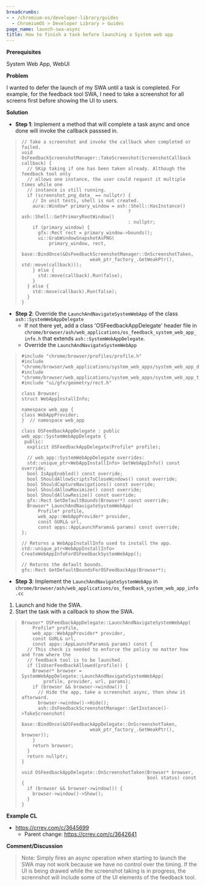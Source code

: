 ```yaml
---
breadcrumbs:
- - /chromium-os/developer-library/guides
  - ChromiumOS > Developer Library > Guides
page_name: launch-swa-async
title: How to finish a task before launching a System web app
---
```


**Prerequisites**

System Web App, WebUI

**Problem**

I wanted to defer the launch of my SWA until a task is completed. For example,
for the feedback tool SWA, I need to take a screenshot for all screens first
before showing the UI to users.

**Solution**

-   **Step 1**: Implement a method that will complete a task async and once done
    will invoke the callback passsed in.

> ```
> // Take a screenshot and invoke the callback when completed or failed.
> void OsFeedbackScreenshotManager::TakeScreenshot(ScreenshotCallback callback) {
>   // SKip taking if one has been taken already. Although the feedback tool only
>   // allows one instance, the user could request it multiple times while one
>   // instance is still running.
>   if (screenshot_png_data_ == nullptr) {
>     // In unit tests, shell is not created.
>     aura::Window* primary_window = ash::Shell::HasInstance()
>                                        ? ash::Shell::GetPrimaryRootWindow()
>                                        : nullptr;
>     if (primary_window) {
>       gfx::Rect rect = primary_window->bounds();
>       ui::GrabWindowSnapshotAsPNG(
>           primary_window, rect,
>           base::BindOnce(&OsFeedbackScreenshotManager::OnScreenshotTaken,
>                          weak_ptr_factory_.GetWeakPtr(), std::move(callback)));
>     } else {
>       std::move(callback).Run(false);
>     }
>   } else {
>     std::move(callback).Run(false);
>   }
> }
> ```

-   **Step 2**: Override the `LaunchAndNavigateSystemWebApp` of the class
    `ash::SystemWebAppDelegate`
    *   If not there yet, add a class 'OSFeedbackAppDelegate' header file in
        `chrome/browser/ash/web_applications/os_feedback_system_web_app_info.h`
        that extends `ash::SystemWebAppDelegate`.
    *   Override the `LaunchAndNavigateSystemWebApp`

> ```
> #include "chrome/browser/profiles/profile.h"
> #include "chrome/browser/web_applications/system_web_apps/system_web_app_delegate.h"
> #include "chrome/browser/web_applications/system_web_apps/system_web_app_types.h"
> #include "ui/gfx/geometry/rect.h"
>
> class Browser;
> struct WebAppInstallInfo;
>
> namespace web_app {
> class WebAppProvider;
> }  // namespace web_app
>
> class OSFeedbackAppDelegate : public web_app::SystemWebAppDelegate {
>  public:
>   explicit OSFeedbackAppDelegate(Profile* profile);
>
>   // web_app::SystemWebAppDelegate overrides:
>   std::unique_ptr<WebAppInstallInfo> GetWebAppInfo() const override;
>   bool IsAppEnabled() const override;
>   bool ShouldAllowScriptsToCloseWindows() const override;
>   bool ShouldCaptureNavigations() const override;
>   bool ShouldAllowMaximize() const override;
>   bool ShouldAllowResize() const override;
>   gfx::Rect GetDefaultBounds(Browser*) const override;
>   Browser* LaunchAndNavigateSystemWebApp(
>       Profile* profile,
>       web_app::WebAppProvider* provider,
>       const GURL& url,
>       const apps::AppLaunchParams& params) const override;
> };
>
> // Returns a WebAppInstallInfo used to install the app.
> std::unique_ptr<WebAppInstallInfo> CreateWebAppInfoForOSFeedbackSystemWebApp();
>
> // Returns the default bounds.
> gfx::Rect GetDefaultBoundsForOSFeedbackApp(Browser*);
> ```

-   **Step 3**: Implement the `LaunchAndNavigateSystemWebApp` in
    `chrome/browser/ash/web_applications/os_feedback_system_web_app_info.cc`

  1. Launch and hide the SWA.
  2. Start the task with a callback to show the SWA.

> ```
> Browser* OSFeedbackAppDelegate::LaunchAndNavigateSystemWebApp(
>     Profile* profile,
>     web_app::WebAppProvider* provider,
>     const GURL& url,
>     const apps::AppLaunchParams& params) const {
>   // This check is needed to enforce the policy no matter how and from where the
>   // feedback tool is to be launched.
>   if (IsUserFeedbackAllowed(profile)) {
>     Browser* browser = SystemWebAppDelegate::LaunchAndNavigateSystemWebApp(
>         profile, provider, url, params);
>     if (browser && browser->window()) {
>       // Hide the app, take a screenshot async, then show it afterward.
>       browser->window()->Hide();
>       ash::OsFeedbackScreenshotManager::GetInstance()->TakeScreenshot(
>           base::BindOnce(&OSFeedbackAppDelegate::OnScreenshotTaken,
>                          weak_ptr_factory_.GetWeakPtr(), browser));
>     }
>     return browser;
>   }
>   return nullptr;
> }
>
> void OSFeedbackAppDelegate::OnScreenshotTaken(Browser* browser,
>                                               bool status) const {
>   if (browser && browser->window()) {
>     browser->window()->Show();
>   }
> }
> ```

**Example CL**

-   https://crrev.com/c/3645699
    *   Parent change: https://crrev.com/c/3642641

**Comment/Discussion**

> Note: Simply fires an async operation when starting to launch the SWA may not
> work because we have no control over the timing. If the UI is being drawed
> while the screenshot taking is in progress, the scrennshot will include some
> of the UI elements of the feedback tool.
